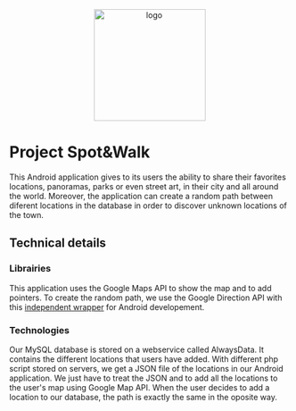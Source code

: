<div style="text-align:center"><img alt="logo" src="../master/img/logo_appli.png" width=200></div>
  



# Project Spot&Walk

This Android application gives to its users the ability to share their favorites locations, panoramas, parks or even street art, in their city and all around the world. Moreover, the application can create a random path between diferent locations in the database in order to discover unknown locations of the town.

## Technical details

### Librairies

This application uses the Google Maps API to show the map and to add pointers. To create the random path, we use the Google Direction API with this [independent wrapper](https://github.com/akexorcist/Android-GoogleDirectionLibrary) for Android developement.

### Technologies

Our MySQL database is stored on a webservice called AlwaysData. It contains the different locations that users have added. With different php script stored on servers, we get a JSON file of the locations in our Android application. We just have to treat the JSON and to add all the locations to the user's map using Google Map API. When the user decides to add a location to our database, the path is exactly the same in the oposite way.

